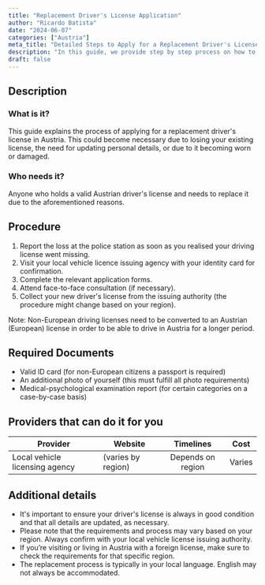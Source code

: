 ```yaml
---
title: "Replacement Driver's License Application"
author: "Ricardo Batista"
date: "2024-06-07"
categories: ["Austria"]
meta_title: "Detailed Steps to Apply for a Replacement Driver's License in Austria"
description: "In this guide, we provide step by step process on how to apply for a replacement driver's license in Austria."
draft: false
---
```


## Description
### What is it?
This guide explains the process of applying for a replacement driver's license in Austria. This could become necessary due to losing your existing license, the need for updating personal details, or due to it becoming worn or damaged.

### Who needs it?
Anyone who holds a valid Austrian driver's license and needs to replace it due to the aforementioned reasons.

## Procedure
1. Report the loss at the police station as soon as you realised your driving license went missing.
2. Visit your local vehicle licence issuing agency with your identity card for confirmation.
3. Complete the relevant application forms.
4. Attend face-to-face consultation (if necessary).
5. Collect your new driver's license from the issuing authority (the procedure might change based on your region).

Note: Non-European driving licenses need to be converted to an Austrian (European) license in order to be able to drive in Austria for a longer period.

## Required Documents
- Valid ID card (for non-European citizens a passport is required)
- An additional photo of yourself (this must fulfill all photo requirements)
- Medical-psychological examination report (for certain categories on a case-by-case basis)

## Providers that can do it for you

| Provider                |           Website         |       Timelines      |        Cost        |
| ---------------------- | -------------------- | :-------------:   | :-------------: |
| Local vehicle licensing agency |  (varies by region) |  Depends on region |  Varies            |

## Additional details
- It's important to ensure your driver's license is always in good condition and that all details are updated, as necessary.
- Please note that the requirements and process may vary based on your region. Always confirm with your local vehicle license issuing authority.
- If you’re visiting or living in Austria with a foreign license, make sure to check the requirements for that specific region.
- The replacement process is typically in your local language. English may not always be accommodated.